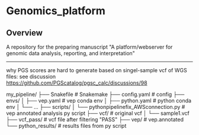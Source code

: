 # Genomics_platform

   
## Overview

A repository for the preparing manuscript "A platform/webserver for genomic data analysis, reporting, and interpretation"

------------------------------------------------------------------------


why PGS scores are hard to generate based on singel-sample vcf of WGS files: see discussion https://github.com/PGScatalog/pgsc_calc/discussions/98

my_pipeline/
├── Snakefile             # Snakemake 
├── config.yaml           # config
├── envs/
│   ├── vep.yaml          # vep conda env
│   ├── python.yaml       # python conda env
│   └── ...
├── scripts/
│   └── pythonpipelinefix_AWSconnection.py  # vep annotated analysis py script
├── vcf/                  # original vcf
│   └── sample1.vcf
├── vcf_pass/             # vcf file after filtering "PASS"
├── vep/                  # vep.annotated
└── python_results/              # results files from py script
